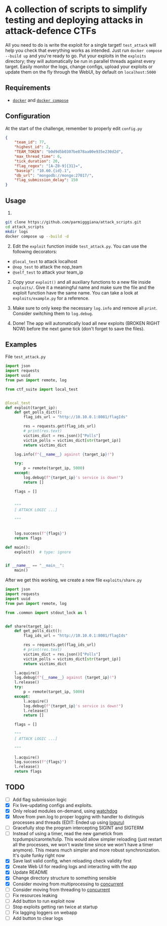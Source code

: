 # A collection of scripts to simplify testing and deploying attacks in attack-defence CTFs
All you need to do is write the exploit for a single target! `test_attack` will 
help you check that everything works as intended. Just run
`docker compose --build up` and you're ready to go. Put your exploits in the `exploits` directory; they will automatically be run in parallel threads against every target. Easily monitor the logs, change configs, upload your exploits or update them on the fly through the WebUI, by default on `localhost:5000`

## Requirements
- [`docker`](https://docs.docker.com/engine/install/) and [`docker compose`](https://docs.docker.com/compose/install/linux/)

## Configuration
At the start of the challenge, remember to properly edit `config.py` 
```json
{    
    "team_id": 77,
    "highest_id": 2,
    "TEAM_TOKEN": "b0d9d5b0307be878aa00e935e230d2d",
    "max_thread_time": 6,
    "tick_duration": 20,
    "flag_regex": "[A-Z0-9]{31}=",
    "baseip": "10.60.{id}.1",
    "db_url": "mongodb://mongo:27017/",
    "flag_submission_delay": 150
}
```

## Usage
1. 
```sh
git clone https://github.com/parmigggiana/attack_scripts.git
cd attack_scripts
mkdir logs
docker compose up --build -d
```

2. Edit the `exploit` function inside `test_attack.py`.
You can use the following decorators:
- `@local_test` to attack localhost
- `@nop_test` to attack the nop_team
- `@self_test` to attack your team_ip

2. Copy your `exploit()` and all auxiliary functions to a new file inside `exploits/`.
Give it a meaningful name and make sure the file and the exploit function 
have the same name. You can take a look at `exploits/example.py` for a reference.

3. Make sure to only keep
the necessary `log.info` and remove all `print`. Consider
switching them to `log.debug`. 

4. Done! The app will automatically load all new exploits (BROKEN RIGHT NOW) before the next game tick (don't forget to save the files).

## Examples
File `test_attack.py` 
```python
import json
import requests
import uuid
from pwn import remote, log

from ctf_suite import local_test


@local_test
def exploit(target_ip):
    def get_polls_dict():
        flag_ids_url = "http://10.10.0.1:8081/flagIds"

        res = requests.get(flag_ids_url)
        # print(res.text)
        victims_dict = res.json()["Polls"]
        victim_polls = victims_dict[str(target_ip)]
        return victims_dict

    log.info(f"{__name__} against {target_ip}!")

    try:
        p = remote(target_ip, 5000)
    except:
        log.debug(f"{target_ip}'s service is down!")
        return []

    flags = []

    
    """
    [ ATTACK LOGIC ...]
    
    """
    

    log.success(f"{flags}")
    return flags

def main():
    exploit()  # type: ignore


if __name__ == "__main__":
    main()
```
After we get this working, we create a new file `exploits/share.py`
```python
import json
import requests
import uuid
from pwn import remote, log

from .common import stdout_lock as l


def share(target_ip):
    def get_polls_dict():
        flag_ids_url = "http://10.10.0.1:8081/flagIds"

        res = requests.get(flag_ids_url)
        # print(res.text)
        victims_dict = res.json()["Polls"]
        victim_polls = victims_dict[str(target_ip)]
        return victims_dict

    l.acquire()
    log.debug(f"{__name__} against {target_ip}!")
    l.release()
    try:
        p = remote(target_ip, 5000)
    except:
        l.acquire()
        log.debug(f"{target_ip}'s service is down!")
        l.release()
        return []

    flags = []
    
    """
    [ ATTACK LOGIC ...]
    
    """

    l.acquire()
    log.success(f"{flags}")
    l.release()
    return flags
```

## TODO
- [ ] Add flag submission logic
- [x] Fix live-updating configs and exploits.
- [x] Only reload modules on-demand, using [watchdog](https://pythonhosted.org/watchdog/quickstart.html#quickstart)
- [x] Move from pwn.log to proper logging with handler to distinguis processes and threads (EDIT: Ended up using [loguru](https://github.com/Delgan/loguru))
- [ ] Gracefully stop the program intercepting SIGINT and SIGTERM
- [ ] Instead of using a timer, read the new gametick from tcpdumps/caronte/tulip. This would allow simpler reloading (just restart all the processes, we won't waste time since we won't have a timer anymore). This means much simpler and more robust synchronization. It's quite funky right now
- [x] Save last valid config, when reloading check validity first
- [x] Create Web UI for reading logs and interacting with the app
- [x] Update README
- [x] Change directory structure to something sensible
- [x] Consider moving from multiprocessing to [concurrent](https://docs.python.org/3/library/concurrent.futures.html)
- [ ] Consider moving from threading to [concurrent](https://docs.python.org/3/library/concurrent.futures.html)
- [ ] Fix resources leaking
- [ ] Add button to run exploit now
- [ ] Stop exploits getting ran twice at startup
- [ ] Fix lagging loggers on webapp
- [ ] Add button to clear logs